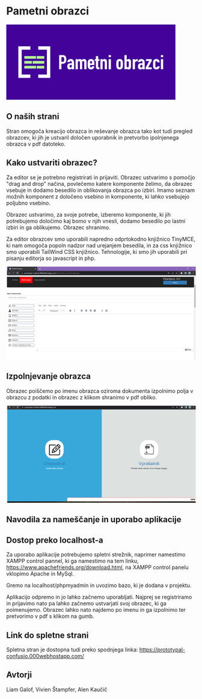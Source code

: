   # Pametni obrazci 


![Test Image 1](https://github.com/LiamG2000/Pametni_obrazci/blob/master/slike/logo1.png)

## O naših strani 

Stran omogoča kreacijo obrazca in reševanje obrazca tako kot tudi pregled obrazcev, ki jih je ustvaril določen uporabnik in pretvorbo ipolnjenega obrazca v pdf datoteko.

## Kako ustvariti obrazec?
Za editor se je potrebno registrirati in prijaviti.
Obrazec ustvarimo s pomočjo "drag and drop" načina, povlečemo katere komponente želimo, da obrazec vsebuje in dodamo besedilo in oblikovanja obrazca po izbiri. Imamo seznam možnih komponent z določeno vsebino in komponente, ki lahko vsebujejo poljubno vsebino.

Obrazec ustvarimo, za svoje potrebe, izberemo komponente, ki jih potrebujemo določimo kaj bomo v njih vnesli, dodamo besedilo po lastni izbiri in ga oblikujemo. Obrazec shranimo.

Za editor obrazcev smo uporabili napredno odprtokodno knjižnico TinyMCE, ki nam omogoča popoln nadzor nad urejanjem besedila, in za css knjižnico smo uporabili TailWind CSS knjižnico. Tehnologije, ki smo jih uporabili pri pisanju editorja so javascript in php.

![Test Image 2](https://github.com/LiamG2000/Pametni_obrazci/blob/master/slike/Slika1.png)

## Izpolnjevanje obrazca

Obrazec poiščemo po imenu obrazca oziroma dokumenta izpolnimo polja v obrazcu z podatki in obrazec z klikom shranimo v pdf obliko. 

![Test Image 3](https://github.com/LiamG2000/Pametni_obrazci/blob/master/slike/Slika5.png)

## Navodila za nameščanje in uporabo aplikacije

## Dostop preko localhost-a

Za uporabo aplikacije potrebujemo spletni strežnik, naprimer namestimo XAMPP control pannel, ki ga namestimo na tem linku,
https://www.apachefriends.org/download.html, na XAMPP control panelu vklopimo Apache in MySql.

Gremo na localhost/phpmyadmin in uvozimo bazo, ki je dodana v projektu.

Aplikacijo odpremo in jo lahko začnemo uporabljati. Najprej se registriramo in prijavimo nato pa lahko začnemo ustvarjati svoj obrazec, ki ga poimenujemo. Obrazec lahko nato najdemo po imenu in ga izpolnimo ter pretvorimo v pdf s klikom na gumb.
## Link do spletne strani

Spletna stran je dostopna tudi preko spodnjega linka:
 https://prototypal-confusio.000webhostapp.com/
## Avtorji

Liam Galof, Vivien Štampfer, Alen Kaučič

